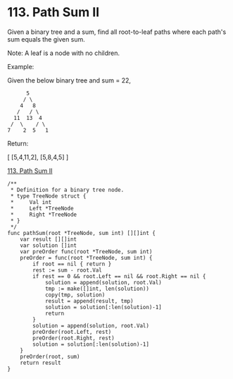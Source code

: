 # 113. Path Sum II

Given a binary tree and a sum, find all root-to-leaf paths where each path's sum equals the given sum.

Note: A leaf is a node with no children.

Example:

Given the below binary tree and sum = 22,
```
      5
     / \
    4   8
   /   / \
  11  13  4
 /  \    / \
7    2  5   1
```
Return:

[
   [5,4,11,2],
   [5,8,4,5]
]

[113. Path Sum II](https://leetcode.com/problems/path-sum-ii/)


```golang
/**
 * Definition for a binary tree node.
 * type TreeNode struct {
 *     Val int
 *     Left *TreeNode
 *     Right *TreeNode
 * }
 */
func pathSum(root *TreeNode, sum int) [][]int {
    var result [][]int
    var solution []int
    var preOrder func(root *TreeNode, sum int)
    preOrder = func(root *TreeNode, sum int) {
        if root == nil { return }
        rest := sum - root.Val        
        if rest == 0 && root.Left == nil && root.Right == nil {
            solution = append(solution, root.Val)
            tmp := make([]int, len(solution))
            copy(tmp, solution)
            result = append(result, tmp)
            solution = solution[:len(solution)-1]
            return
        }
        solution = append(solution, root.Val)
        preOrder(root.Left, rest)
        preOrder(root.Right, rest)
        solution = solution[:len(solution)-1]
    }
    preOrder(root, sum)
    return result
}
```

